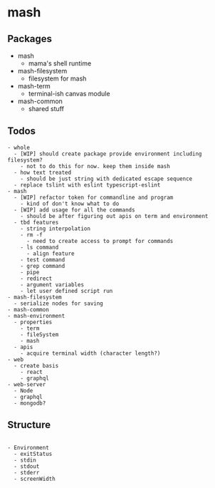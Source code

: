 # mash

## Packages

- mash
  - mama's shell runtime
- mash-filesystem
  - filesystem for mash
- mash-term
  - terminal-ish canvas module
- mash-common
  - shared stuff

## Todos

```
- whole
  - [WIP] should create package provide environment including filesystem?
    - not to do this for now. keep them inside mash
  - how text treated
    - should be just string with dedicated escape sequence
  - replace tslint with eslint typescript-eslint
- mash
  - [WIP] refactor token for commandline and program
    - kind of don't know what to do
  - [WIP] add usage for all the commands
    - should be after figuring out apis on term and environment
  - tbd features
    - string interpolation
    - rm -f
      - need to create access to prompt for commands
    - ls command
      - align feature
    - test command
    - grep command
    - pipe
    - redirect
    - argument variables
    - let user defined script run
- mash-filesystem
  - serialize nodes for saving
- mash-common
- mash-environment
  - properties
    - term
    - fileSystem
    - mash
  - apis
    - acquire terminal width (character length?)
- web
  - create basis
    - react
    - graphql
- web-server
  - Node
  - graphql
  - mongodb?
```

## Structure

```

- Environment
  - exitStatus
  - stdin
  - stdout
  - stderr
  - screenWidth
```
